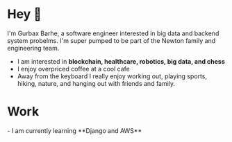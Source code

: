 <h1 align="left"> Hey 👋 </h1>
<p align="left"> 
I'm Gurbax Barhe, a software engineer interested in big data and backend system probelms.
I'm super pumped to be part of the Newton family and engineering team.
</p>

- I am interested in **blockchain, healthcare, robotics, big data, and chess**
- I enjoy overpriced coffee at a cool cafe
- Away from the keyboard I really enjoy working out, playing sports, hiking, nature, and hanging out with friends and family.


<h1 align="left"> Work </h1>
- I am currently learning **Django and AWS**

  
